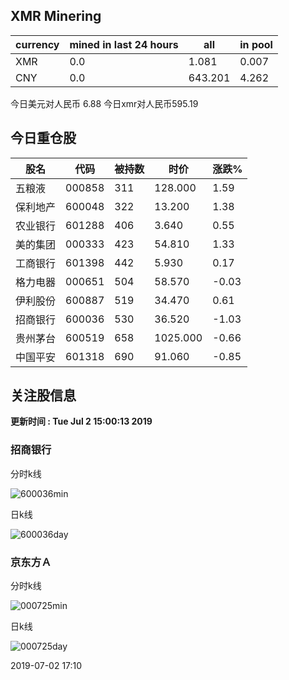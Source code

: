 ## XMR Minering

|currency|mined in last 24 hours|all|in pool|
|---|---|---|---|
|XMR|0.0|1.081|0.007|
|CNY|0.0|643.201|4.262|

今日美元对人民币 6.88	今日xmr对人民币595.19


## 今日重仓股 

|股名|代码|被持数|时价|涨跌%|
|---|---|---|---|---|
|五粮液|000858|311|128.000|1.59|
|保利地产|600048|322|13.200|1.38|
|农业银行|601288|406|3.640|0.55|
|美的集团|000333|423|54.810|1.33|
|工商银行|601398|442|5.930|0.17|
|格力电器|000651|504|58.570|-0.03|
|伊利股份|600887|519|34.470|0.61|
|招商银行|600036|530|36.520|-1.03|
|贵州茅台|600519|658|1025.000|-0.66|
|中国平安|601318|690|91.060|-0.85|

## 关注股信息
**更新时间 : Tue Jul  2 15:00:13 2019**
### 招商银行 
分时k线

![600036min](http://image.sinajs.cn/newchart/min/n/sh600036.gif)

日k线

![600036day](http://image.sinajs.cn/newchart/daily/n/sh600036.gif)

### 京东方Ａ 
分时k线

![000725min](http://image.sinajs.cn/newchart/min/n/sz000725.gif)

日k线

![000725day](http://image.sinajs.cn/newchart/daily/n/sz000725.gif)

2019-07-02 17:10